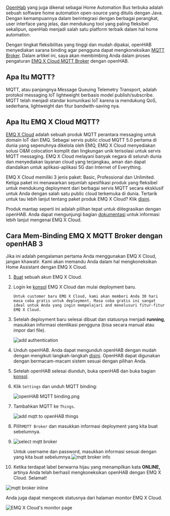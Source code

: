 
[OpenHab](https://www.openhab.org/) yang juga dikenal sebagai Home Automation Bus terbuka adalah sebuah software home automation open-source yang ditulis dengan Java. Dengan kemampuannya dalam berintegrasi dengan berbagai perangkat, user interface yang jelas, dan mendukung tool yang paling fleksibel sekalipun, openHab menjadi salah satu platform terbaik dalam hal home automation.

Dengan tingkat fleksibilitas yang tinggi dan mudah dipakai, openHAB menyediakan sarana binding agar pengguna dapat mengkoneksikan [MQTT Broker](https://www.emqx.com/en/products/emqx). Dalam artikel ini, saya akan membimbing Anda dalam proses pengaturan [EMQ X Cloud MQTT Broker](https://www.emqx.com/en/cloud) dengan openHAB.



## Apa Itu MQTT?

MQTT, atau panjangnya Message Queuing Telemetry Transport, adalah protokol messaging IoT lightweight berbasis model publish/subscribe. MQTT telah menjadi standar komunikasi IoT karena ia mendukung QoS, sederhana, lightweight dan fitur bandwith-saving nya.



## Apa Itu EMQ X Cloud MQTT?

[EMQ X Cloud](https://www.emqx.com/en/cloud) adalah sebuah produk MQTT perantara messaging untuk domain IoT dari EMQ. Sebagai servis public cloud MQTT 5.0 pertama di dunia yang sepenuhnya dikelola oleh EMQ, EMQ X Cloud menyediakan solusi O&M colocation komplit dan lingkungan unik terisolasi untuk servis MQTT messaging. EMQ X Cloud melayani banyak negara di seluruh dunia dan menyediakan layanan cloud yang terjangkau, aman dan dapat diandalkan untuk aplikasi-aplikasi 5G dan Internet of Everything.  

EMQ X Cloud memiliki 3 jenis paket: Basic, Professional dan Unlimited. Ketiga paket ini menawarkan sejumlah spesifikasi produk yang fleksibel untuk mendukung deployment dari berbagai servis MQTT secara eksklusif untuk Anda dengan salah satu public cloud terkemuka di dunia. Tertarik untuk tau lebih lanjut tentang paket produk EMQ X Cloud? Klik [disini](https://docs.emqx.io/en/cloud/latest/pricing.html). 

Produk mantap seperti ini adalah pilihan tepat untuk diitegrasikan dengan openHAB. Anda dapat mengunjungi bagian [dokumentasi](https://docs.emqx.io/en/cloud/latest/) untuk informasi lebih lanjut mengenai EMQ X Cloud.



## Cara Mem-Binding EMQ X MQTT Broker dengan openHAB 3

Jika ini adalah pengalaman pertama Anda menggunakan EMQ X Cloud, jangan khawatir. Kami akan memandu Anda dalam hal mengkoneksikan Home Assistant dengan EMQ X Cloud.

1. [Buat](https://accounts.emqx.io/signup?continue=https:/cloud.emqx.io/) sebuah akun EMQ X Cloud.

2. Login ke [konsol](https://cloud.emqx.io/console/) EMQ X Cloud dan mulai deployment baru.

   ```tip
   Untuk customer baru EMQ X Cloud, kami akan memberi Anda 30 hari masa coba gratis untuk deployment. Masa coba gratis ini sangat ideal untuk Anda yang ingin mempelajari and menelusuri fitur-fitur EMQ X Cloud.
   ```

3. Setelah deployment baru selesai dibuat dan statusnya menjadi **running**, masukkan informasi otentikasi pengguna (bisa secara manual atau impor dari file).

   ![add authentication](https://docs.emqx.io/assets/img/auth.6543e1b4.png)

4. Unduh openHAB. Anda dapat mengunduh openHAB dengan mudah dengan mengikuti langkah-langkah [disini](https://www.openhab.org/docs/installation/). OpenHAB dapat digunakan dengan bermacam-macam sistem sesuai dengan pilihan Anda.

5. Setelah openHAB selesai diunduh, buka openHAB dan buka bagian [konsol](http://localhost:8080/).

6. Klik `Settings` dan unduh MQTT binding:

    ![openHAB MQTT binding.png](https://static.emqx.net/images/cc395740e3aaa6c3b7f6599f38543c16.png)


7. Tambahkan MQTT ke  `Things`.

    ![add mqtt to openHAB things](https://static.emqx.net/images/b6f79d674a5fb01e49e4a391d751b2d1.png)

8. Pilih`MQTT Broker` dan masukkan informasi deployment yang kita buat sebelumnya.

9. ![select mqtt broker](https://static.emqx.net/images/1589a0bec044b3ce55522c81a47a8f85.png)

   Untuk username dan password, masukkan informasi sesuai dengan yang kita buat sebelumnya.![mqtt broker info](https://static.emqx.net/images/30bc01230493f1da0cb7c39818905a9c.png)

10. Ketika terdapat label berwarna hijau yang menampilkan kata **ONLINE,** artinya Anda telah berhasil mengkoneksikan openHAB dengan EMQ X Cloud. Selamat!

![mqtt broker inline](https://static.emqx.net/images/a29093ef1b02ff829a64a6785c57c9b6.png)

   Anda juga dapat mengecek statusnya dari halaman monitor EMQ X Cloud.

![EMQ X Cloud's monitor page](https://static.emqx.net/images/8077ce96ef86b572fb6c15b1b8343cd0.png)


